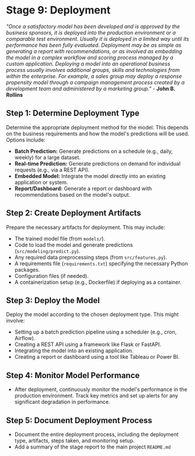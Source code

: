 # Stage 9: Deployment
_"Once a satisfactory model has been developed and is approved by the business sponsors, it is deployed into the production environment or a comparable test environment. Usually it is deployed in a limited way until its performance has been fully evaluated. Deployment may be as simple as generating a report with recommendations, or as involved as embedding the model in a complex workflow and scoring process managed by a custom application. Deploying a model into an operational business process usually involves additional groups, skills and technologies from within the enterprise. For example, a sales group may deploy a response propensity model through a campaign management process created by a development team and administered by a marketing group."_ - **John B. Rollins**

## Step 1: Determine Deployment Type
Determine the appropriate deployment method for the model. This depends on the business requirements and how the model's predictions will be used. Options include:

* **Batch Prediction:** Generate predictions on a schedule (e.g., daily, weekly) for a large dataset.
* **Real-time Prediction:** Generate predictions on demand for individual requests (e.g., via a REST API).
* **Embedded Model:** Integrate the model directly into an existing application or system.
* **Report/Dashboard:** Generate a report or dashboard with recommendations based on the model's output.

## Step 2: Create Deployment Artifacts
Prepare the necessary artifacts for deployment. This may include:

* The trained model file (from `models/`).
* Code to load the model and generate predictions (`src/modeling/predict.py`).
* Any required data preprocessing steps (from `src/features.py`).
* A requirements file (`requirements.txt`) specifying the necessary Python packages.
* Configuration files (if needed).
* A containerization setup (e.g., Dockerfile) if deploying as a container.

## Step 3: Deploy the Model
Deploy the model according to the chosen deployment type. This might involve:

* Setting up a batch prediction pipeline using a scheduler (e.g., cron, Airflow).
* Creating a REST API using a framework like Flask or FastAPI.
* Integrating the model into an existing application.
* Creating a report or dashboard using a tool like Tableau or Power BI.

## Step 4: Monitor Model Performance
* After deployment, continuously monitor the model's performance in the production environment. Track key metrics and set up alerts for any significant degradation in performance.

## Step 5: Document Deployment Process
* Document the entire deployment process, including the deployment type, artifacts, steps taken, and monitoring setup.
* Add a summary of the stage report to the main project `README.md`
